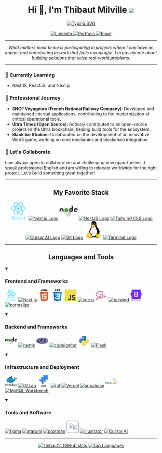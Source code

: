 <div align="center">
  <h1>
    Hi 👋, I'm Thibaut Milville
    <img src="https://media.giphy.com/media/hvRJCLFzcasrR4ia7z/giphy.gif" width="30px"/>
  </h1>
  <a href="https://git.io/typing-svg">
    <img src="https://readme-typing-svg.herokuapp.com?font=Fira+Code&weight=700&size=25&duration=4000&center=true&vCenter=true&width=500&lines=Passionate+and+Curious+Developer;Full-Stack+Enthusiast;Always+Learning+New+Things" alt="Typing SVG" />
  </a>
</div>

<br>

<div align="center">
  <a href="https://www.linkedin.com/in/thibaut-milville/" target="_blank">
    <img src="https://img.shields.io/badge/LinkedIn-0077B5?style=for-the-badge&logo=linkedin&logoColor=white" alt="LinkedIn"/>
  </a>
  <a href="https://lucky-heliotrope-bc26f8.netlify.app/" target="_blank">
    <img src="https://img.shields.io/badge/Portfolio-34D399?style=for-the-badge&logo=netlify&logoColor=white" alt="Portfolio"/>
  </a>
  <a href="mailto:tmilville.pro@gmail.com">
    <img src="https://img.shields.io/badge/Email-D14836?style=for-the-badge&logo=gmail&logoColor=white" alt="Email"/>
  </a>
</div>

---

<p align="center">
  <i>What matters most to me is participating in projects where I can have an impact and contributing to work that feels meaningful. I'm passionate about building solutions that solve real-world problems.</i>
</p>

---

### 🌱 **Currently Learning**
- NestJS, ReactJS, and Next.js

### 🚀 **Professional Journey**
-   **SNCF Voyageurs (French National Railway Company):** Developed and maintained internal applications, contributing to the modernization of critical operational tools.
-   **Ultra Times (Open Source):** Actively contributed to an open-source project on the Ultra blockchain, helping build tools for the ecosystem.
-   **Black Ice Studios:** Collaborated on the development of an innovative Web3 game, working on core mechanics and blockchain integration.

### 🤝 **Let's Collaborate**
I am always open to collaboration and challenging new opportunities. I speak professional English and am willing to relocate worldwide for the right project. Let's build something great together!

---

<h2 align="center">My Favorite Stack</h2>
<p align="center">
  <a href="https://reactjs.org/" target="_blank" rel="noreferrer"><img src="https://raw.githubusercontent.com/devicons/devicon/master/icons/react/react-original-wordmark.svg" alt="React Logo" width="60" height="60"/></a>
  <a href="https://nextjs.org/" target="_blank" rel="noreferrer"><img src="https://imgs.search.brave.com/E1VfAYSONoFHzwXtEdFqbhE5TJ0FxAzue_T_VK2WhIE/rs:fit:860:0:0:0/g:ce/aHR0cHM6Ly92ZXJj/ZWwuY29tL3ZjLWFw/LXZlcmNlbC1tYXJr/ZXRpbmcvX25leHQv/c3RhdGljL21lZGlh/L25leHRqcy1sb2dv/LWxpZ2h0LjdiZmYz/ZGFlLnN2Zw" alt="Next.js Logo" width="60" height="60"/></a>
  <a href="https://nodejs.org" target="_blank" rel="noreferrer"><img src="https://raw.githubusercontent.com/devicons/devicon/master/icons/nodejs/nodejs-original-wordmark.svg" alt="Node.js Logo" width="60" height="60"/></a>
  <a href="https://nestjs.com/" target="_blank" rel="noreferrer"><img src="https://imgs.search.brave.com/s_XXVOZlJGuu1DfuIqmI8IbwHLTXeKiXlWvRQrrZIeo/rs:fit:860:0:0:0/g:ce/aHR0cHM6Ly9zdGF0/aWMuY2RubG9nby5j/b20vbG9nb3Mvbi82/Mi9uZXN0anNfdGh1/bWIucG5n" alt="NestJS Logo" width="60" height="60"/></a>
  <a href="https://tailwindcss.com/" target="_blank" rel="noreferrer"><img src="https://www.vectorlogo.zone/logos/tailwindcss/tailwindcss-icon.svg" alt="Tailwind CSS Logo" width="60" height="60"/></a>
  <a href="https://www.cursor.ai/" target="_blank" rel="noreferrer"><img src="https://imgs.search.brave.com/AAyXh3JPc3eGeDke7g4lWo1WSYZ5OHHZoMbscfXSK_g/rs:fit:860:0:0:0/g:ce/aHR0cHM6Ly91eHdp/bmcuY29tL3dwLWNv/bnRlbnQvdGhlbWVz/L3V4d2luZy9kb3du/bG9hZC9icmFuZHMt/YW5kLXNvY2lhbC1t/ZWRpYS9jdXJzb3It/YWktY29kZS1pY29u/LnBuZw" alt="Cursor AI Logo" width="60" height="60"/></a>
  <a href="https://git-scm.com/" target="_blank" rel="noreferrer"><img src="https://www.vectorlogo.zone/logos/git-scm/git-scm-icon.svg" alt="Git Logo" width="60" height="60"/></a>
  <a href="https://www.linux.org/" target="_blank" rel="noreferrer"><img src="https://raw.githubusercontent.com/devicons/devicon/master/icons/linux/linux-original.svg" alt="Linux Logo" width="60" height="60"/></a>
  <a href="#" target="_blank" rel="noreferrer"><img src="https://imgs.search.brave.com/S1bkEAQsvoVddrNdZhIElvNdpDQMiuc_e26sJYq5nAU/rs:fit:860:0:0:0/g:ce/aHR0cHM6Ly9icmFu/ZGVwcy5jb20vbG9n/by1kb3dubG9hZC9U/L1Rlcm1pbmFsLWxv/Z28tdmVjdG9yLTAx/LnN2Zw" alt="Terminal Logo" width="60" height="60"/></a>
</p>

---

<h2 align="center">Languages and Tools</h2>

<details open>
  <summary><h3>Frontend and Frameworks</h3></summary>
  <p align="left">
    <a href="https://reactjs.org/" target="_blank" rel="noreferrer"><img src="https://raw.githubusercontent.com/devicons/devicon/master/icons/react/react-original-wordmark.svg" alt="react" width="40" height="40"/></a>
    <a href="https://nextjs.org/" target="_blank" rel="noreferrer"><img src="https://imgs.search.brave.com/E1VfAYSONoFHzwXtEdFqbhE5TJ0FxAzue_T_VK2WhIE/rs:fit:860:0:0:0/g:ce/aHR0cHM6Ly92ZXJj/ZWwuY29tL3ZjLWFw/LXZlcmNlbC1tYXJr/ZXRpbmcvX25leHQv/c3RhdGljL21lZGlh/L25leHRqcy1sb2dv/LWxpZ2h0LjdiZmYz/ZGFlLnN2Zw" alt="Next.js" width="40" height="40"/></a>
    <a href="https://www.w3.org/html/" target="_blank" rel="noreferrer"><img src="https://raw.githubusercontent.com/devicons/devicon/master/icons/html5/html5-original-wordmark.svg" alt="html5" width="40" height="40"/></a>
    <a href="https://www.w3schools.com/css/" target="_blank" rel="noreferrer"><img src="https://raw.githubusercontent.com/devicons/devicon/master/icons/css3/css3-original-wordmark.svg" alt="css3" width="40" height="40"/></a>
    <a href="https://developer.mozilla.org/en-US/docs/Web/JavaScript" target="_blank" rel="noreferrer"><img src="https://raw.githubusercontent.com/devicons/devicon/master/icons/javascript/javascript-original.svg" alt="javascript" width="40" height="40"/></a>
    <a href="https://vuejs.org" target="_blank" rel="noreferrer"><img src="https://github.com/ThibautMilville/ThibautMilville/assets/87717065/3cafe08f-05a8-40bb-a1d7-b206550aaad9" alt="vue.js" width="40" height="40"/></a>
    <a href="https://sass-lang.com" target="_blank" rel="noreferrer"><img src="https://raw.githubusercontent.com/devicons/devicon/master/icons/sass/sass-original.svg" alt="sass" width="40" height="40"/></a>
    <a href="https://tailwindcss.com/" target="_blank" rel="noreferrer"><img src="https://www.vectorlogo.zone/logos/tailwindcss/tailwindcss-icon.svg" alt="tailwind" width="40" height="40"/></a>
    <a href="https://getbootstrap.com" target="_blank" rel="noreferrer"><img src="https://raw.githubusercontent.com/devicons/devicon/master/icons/bootstrap/bootstrap-plain-wordmark.svg" alt="bootstrap" width="40" height="40"/></a>
    <a href="https://necolas.github.io/normalize.css" target="_blank" rel="noreferrer"><img src="https://necolas.github.io/normalize.css/logo.svg" alt="normalize" width="40" height="40"/></a>
  </p>
</details>

<details open>
  <summary><h3>Backend and Frameworks</h3></summary>
  <p align="left">
    <a href="https://nodejs.org" target="_blank" rel="noreferrer"><img src="https://raw.githubusercontent.com/devicons/devicon/master/icons/nodejs/nodejs-original-wordmark.svg" alt="nodejs" width="40" height="40"/></a>
    <a href="https://nestjs.com/" target="_blank" rel="noreferrer"><img src="https://imgs.search.brave.com/s_XXVOZlJGuu1DfuIqmI8IbwHLTXeKiXlWvRQrrZIeo/rs:fit:860:0:0:0/g:ce/aHR0cHM6Ly9zdGF0/aWMuY2RubG9nby5j/b20vbG9nb3Mvbi82/Mi9uZXN0anNfdGh1/bWIucG5n" alt="nestjs" width="40" height="40"/></a>
    <a href="https://www.php.net" target="_blank" rel="noreferrer"><img src="https://raw.githubusercontent.com/devicons/devicon/master/icons/php/php-original.svg" alt="php" width="40" height="40"/></a>
    <a href="https://codeigniter.com" target="_blank" rel="noreferrer"><img src="https://cdn.worldvectorlogo.com/logos/codeigniter.svg" alt="codeigniter" width="40" height="40"/></a>
    <a href="https://www.python.org" target="_blank" rel="noreferrer"><img src="https://raw.githubusercontent.com/devicons/devicon/master/icons/python/python-original.svg" alt="python" width="40" height="40"/></a>
    <a href="https://flask.palletsprojects.com/" target="_blank" rel="noreferrer"><img src="https://imgs.search.brave.com/vsJOYxm31TFy-KfF6a6ug8p3drQxSnC_FHq_1szejlY/rs:fit:860:0:0:0/g:ce/aHR0cHM6Ly9yYXcu/Z2l0aHVidXNlcmNv/bnRlbnQuY29tL3Rh/bmRwZnVuL3NraWxs/LWljb25zL21haW4v/aWNvbnMvRmxhc2st/TGlnaHQuc3Zn" alt="Flask" width="40" height="40"/></a>
  </p>
</details>

<details open>
  <summary><h3>Infrastructure and Deployment</h3></summary>
  <p align="left">
    <a href="https://www.docker.com/" target="_blank" rel="noreferrer"><img src="https://raw.githubusercontent.com/devicons/devicon/master/icons/docker/docker-original-wordmark.svg" alt="docker" width="40" height="40"/></a>
    <a href="https://about.gitlab.com/" target="_blank" rel="noreferrer"><img src="https://brandeps.com/logo-download/G/GitLab-logo-vector-01.svg" alt="GitLab" width="40" height="40"/></a>
    <a href="https://www.atlassian.com/software/jira" target="_blank" rel="noreferrer"><img src="https://raw.githubusercontent.com/devicons/devicon/master/icons/jira/jira-original-wordmark.svg" alt="Jira" width="40" height="40"/></a>
    <a href="https://git-scm.com/" target="_blank" rel="noreferrer"><img src="https://www.vectorlogo.zone/logos/git-scm/git-scm-icon.svg" alt="git" width="40" height="40"/></a>
    <a href="https://vercel.com/" target="_blank" rel="noreferrer"><img src="https://imgs.search.brave.com/7B5lpQPgGu9PyKXqXGOCNQXEQIYkWMoW05TfCvXdgqQ/rs:fit:860:0:0:0/g:ce/aHR0cHM6Ly9yZWdp/c3RyeS5ucG1taXJy/b3IuY29tL0Bsb2Jl/aHViL2ljb25zLXN0/YXRpYy1wbmcvbGF0/ZXN0L2ZpbGVzL2Rh/cmsvdmVyY2VsLnBu/Zw" alt="Vercel" width="40" height="40"/></a>
    <a href="https://supabase.com/" target="_blank" rel="noreferrer"><img src="https://github.com/ThibautMilville/ThibautMilville/assets/87717065/76b1e30a-695c-4da7-b56c-687bc8c125d0" alt="supabase" width="40" height="40"/></a>
    <a href="https://www.mysql.com/" target="_blank" rel="noreferrer"><img src="https://raw.githubusercontent.com/devicons/devicon/master/icons/mysql/mysql-original-wordmark.svg" alt="mysql" width="40" height="40"/></a>
    <a href="https://www.mysql.com/products/workbench/" target="_blank" rel="noreferrer"><img src="https://i.pinimg.com/originals/e9/bd/82/e9bd82cf92894a080eb23a15c246c52b.png" alt="MySQL Workbench" width="40" height="40"/></a>
  </p>
</details>

<details open>
  <summary><h3>Tools and Software</h3></summary>
  <p align="left">
    <a href="https://www.figma.com/" target="_blank" rel="noreferrer"><img src="https://www.vectorlogo.zone/logos/figma/figma-icon.svg" alt="figma" width="40" height="40"/></a>
    <a href="https://staruml.io/" target="_blank" rel="noreferrer"><img src="https://imgs.search.brave.com/BjD5Dr4FuTZ8HlIi8wf67YzFQaJr6BxykFeC6QpJU7I/rs:fit:860:0:0:0/g:ce/aHR0cHM6Ly91cGxv/YWQud2lraW1lZGlh/Lm9yZy93aWtpcGVk/aWEvZnIvdGh1bWIv/My8zMi9TdGFydW1s/X2xvZ28ucG5nLzI1/MHB4LVN0YXJ1bWxf/bG9nby5wbmc" alt="staruml" width="40" height="40"/></a>
    <a href="https://www.postman.com/" target="_blank" rel="noreferrer"><img src="https://www.svgrepo.com/show/354202/postman-icon.svg" alt="postman" width="40" height="40"/></a>
    <a href="https://www.photoshop.com/en" target="_blank" rel="noreferrer"><img src="https://raw.githubusercontent.com/devicons/devicon/master/icons/photoshop/photoshop-line.svg" alt="photoshop" width="40" height="40"/></a>
    <a href="https://www.adobe.com/in/products/illustrator.html" target="_blank" rel="noreferrer"><img src="https://www.vectorlogo.zone/logos/adobe_illustrator/adobe_illustrator-icon.svg" alt="illustrator" width="40" height="40"/></a>
    <a href="https://www.cursor.ai/" target="_blank" rel="noreferrer"><img src="https://imgs.search.brave.com/AAyXh3JPc3eGeDke7g4lWo1WSYZ5OHHZoMbscfXSK_g/rs:fit:860:0:0:0/g:ce/aHR0cHM6Ly91eHdp/bmcuY29tL3dwLWNv/bnRlbnQvdGhlbWVz/L3V4d2luZy9kb3du/bG9hZC9icmFuZHMt/YW5kLXNvY2lhbC1t/ZWRpYS9jdXJzb3It/YWktY29kZS1pY29u/LnBuZw" alt="Cursor AI" width="40" height="40"/></a>
  </p>
</details>

---

<p align="center">
  <a href="https://github.com/anuraghazra/github-readme-stats">
    <img align="center" src="https://github-readme-stats.vercel.app/api?username=ThibautMilville&show_icons=true&theme=github_dark&hide_border=true&count_private=true" alt="Thibaut's GitHub stats" />
  </a>
  <a href="https://github.com/anuraghazra/github-readme-stats">
    <img align="center" src="https://github-readme-stats.vercel.app/api/top-langs/?username=ThibautMilville&layout=compact&theme=github_dark&hide_border=true" alt="Top Languages" />
  </a>
</p>
